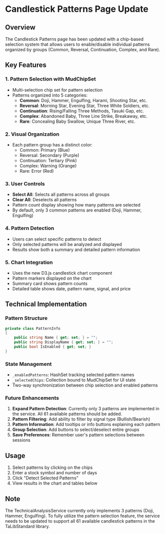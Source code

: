# Candlestick Patterns Page Update

## Overview
The Candlestick Patterns page has been updated with a chip-based selection system that allows users to enable/disable individual patterns organized by groups (Common, Reversal, Continuation, Complex, and Rare).

## Key Features

### 1. Pattern Selection with MudChipSet
- Multi-selection chip set for pattern selection
- Patterns organized into 5 categories:
  - **Common**: Doji, Hammer, Engulfing, Harami, Shooting Star, etc.
  - **Reversal**: Morning Star, Evening Star, Three White Soldiers, etc.
  - **Continuation**: Rising/Falling Three Methods, Tasuki Gap, etc.
  - **Complex**: Abandoned Baby, Three Line Strike, Breakaway, etc.
  - **Rare**: Concealing Baby Swallow, Unique Three River, etc.

### 2. Visual Organization
- Each pattern group has a distinct color:
  - Common: Primary (Blue)
  - Reversal: Secondary (Purple)
  - Continuation: Tertiary (Pink)
  - Complex: Warning (Orange)
  - Rare: Error (Red)

### 3. User Controls
- **Select All**: Selects all patterns across all groups
- **Clear All**: Deselects all patterns
- Pattern count display showing how many patterns are selected
- By default, only 3 common patterns are enabled (Doji, Hammer, Engulfing)

### 4. Pattern Detection
- Users can select specific patterns to detect
- Only selected patterns will be analyzed and displayed
- Results show both a summary and detailed pattern information

### 5. Chart Integration
- Uses the new D3.js candlestick chart component
- Pattern markers displayed on the chart
- Summary card shows pattern counts
- Detailed table shows date, pattern name, signal, and price

## Technical Implementation

### Pattern Structure
```csharp
private class PatternInfo
{
    public string Name { get; set; } = "";
    public string DisplayName { get; set; } = "";
    public bool IsEnabled { get; set; }
}
```

### State Management
- `_enabledPatterns`: HashSet tracking selected pattern names
- `_selectedChips`: Collection bound to MudChipSet for UI state
- Two-way synchronization between chip selection and enabled patterns

### Future Enhancements
1. **Expand Pattern Detection**: Currently only 3 patterns are implemented in the service. All 61 available patterns should be added.
2. **Pattern Filtering**: Add ability to filter by signal type (Bullish/Bearish)
3. **Pattern Information**: Add tooltips or info buttons explaining each pattern
4. **Group Selection**: Add buttons to select/deselect entire groups
5. **Save Preferences**: Remember user's pattern selections between sessions

## Usage
1. Select patterns by clicking on the chips
2. Enter a stock symbol and number of days
3. Click "Detect Selected Patterns"
4. View results in the chart and tables below

## Note
The TechnicalAnalysisService currently only implements 3 patterns (Doji, Hammer, Engulfing). To fully utilize the pattern selection feature, the service needs to be updated to support all 61 available candlestick patterns in the TaLibStandard library.
